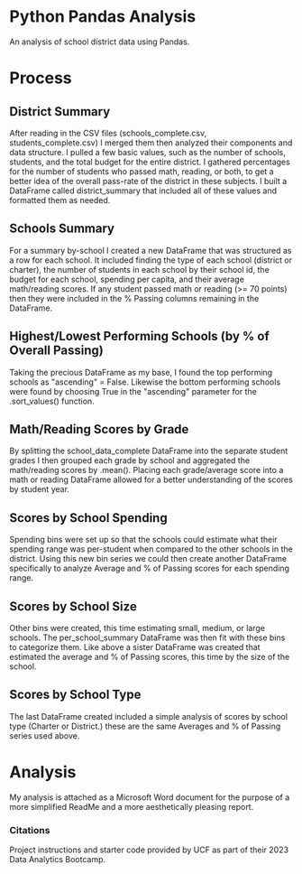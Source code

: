 # Python Pandas Analysis
An analysis of school district data using Pandas.

# Process

## District Summary
After reading in the CSV files (schools_complete.csv, students_complete.csv) I merged them then analyzed their components and data structure. I pulled a few basic values, such as the number of schools, students, and the total budget for the entire district. I gathered percentages for the number of students who passed math, reading, or both, to get a better idea of the overall pass-rate of the district in these subjects. I built a DataFrame called district_summary that included all of these values and formatted them as needed.

## Schools Summary
For a summary by-school I created a new DataFrame that was structured as a row for each school. It included finding the type of each school (district or charter), the number of students in each school by their school id, the budget for each school, spending per capita, and their average math/reading scores. If any student passed math or reading (>= 70 points) then they were included in the % Passing columns remaining in the DataFrame.

## Highest/Lowest Performing Schools (by % of Overall Passing)
Taking the precious DataFrame as my base, I found the top performing schools as "ascending" = False. Likewise the bottom performing schools were found by choosing True in the "ascending" parameter for the .sort_values() function.

## Math/Reading Scores by Grade
By splitting the school_data_complete DataFrame into the separate student grades I then grouped each grade by school and aggregated the math/reading scores by .mean(). Placing each grade/average score into a math or reading DataFrame allowed for a better understanding of the scores by student year.

## Scores by School Spending
Spending bins were set up so that the schools could estimate what their spending range was per-student when compared to the other schools in the district. Using this new bin series we could then create another DataFrame specifically to analyze Average and % of Passing scores for each spending range.

## Scores by School Size
Other bins were created, this time estimating small, medium, or large schools. The per_school_summary DataFrame was then fit with these bins to categorize them. Like above a sister DataFrame was created that estimated the average and % of Passing scores, this time by the size of the school.

## Scores by School Type
The last DataFrame created included a simple analysis of scores by school type (Charter or District.) these are the same Averages and % of Passing series used above.

# Analysis 
  My analysis is attached as a Microsoft Word document for the purpose of a more simplified ReadMe and a more aesthetically pleasing report. 

### Citations
Project instructions and starter code provided by UCF as part of their 2023 Data Analytics Bootcamp. 
